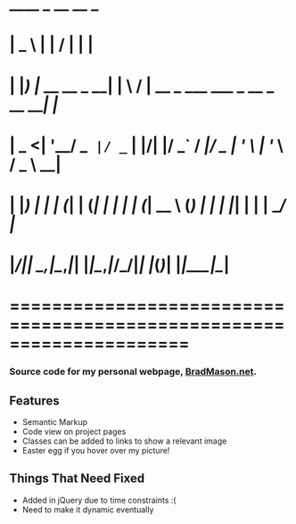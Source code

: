 #  ____                _ __  __                                    _   
# |  _ \              | |  \/  |                                  | |  
# | |_) |_ __ __ _  __| | \  / | __ _ ___  ___  _ __    _ __   ___| |_ 
# |  _ <| '__/ _` |/ _` | |\/| |/ _` / __|/ _ \| '_ \  | '_ \ / _ \ __|
# | |_) | | | (_| | (_| | |  | | (_| \__ \ (_) | | | |_| | | |  __/ |_ 
# |____/|_|  \__,_|\__,_|_|  |_|\__,_|___/\___/|_| |_(_)_| |_|\___|\__|
# =====================================================================

### Source code for my personal webpage, [BradMason.net](http://BradMason.net/).

## Features
* Semantic Markup
* Code view on project pages
* Classes can be added to links to show a relevant image
* Easter egg if you hover over my picture!

## Things That Need Fixed
* Added in jQuery due to time constraints :(
* Need to make it dynamic eventually